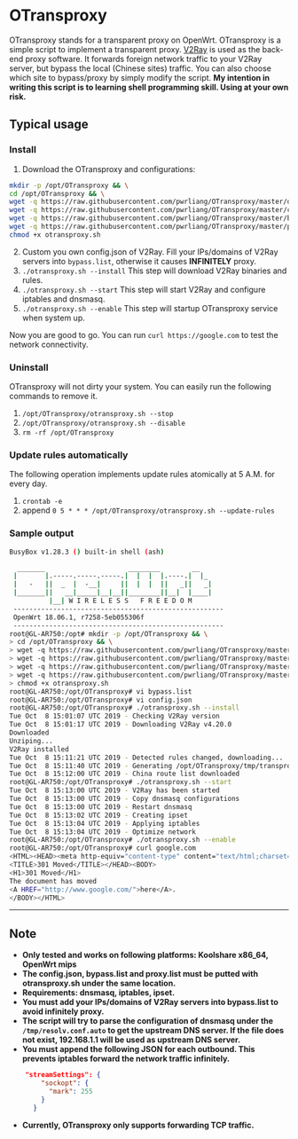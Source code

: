 # OTransproxy
OTransproxy stands for a transparent proxy on OpenWrt. OTransproxy is a simple script to implement a transparent proxy. [V2Ray](https://github.com/v2ray/v2ray-core) is used as the back-end proxy software.
It forwards foreign network traffic to your V2Ray server, but bypass the local (Chinese sites) traffic. You can also choose which site to bypass/proxy by
simply modify the script. **My intention in writing this script is to learning shell programming skill. Using at your own risk.**


## Typical usage
### Install
1. Download the OTransproxy and configurations:
```sh
mkdir -p /opt/OTransproxy && \
cd /opt/OTransproxy && \
wget -q https://raw.githubusercontent.com/pwrliang/OTransproxy/master/otransproxy.sh && \
wget -q https://raw.githubusercontent.com/pwrliang/OTransproxy/master/config.json && \
wget -q https://raw.githubusercontent.com/pwrliang/OTransproxy/master/bypass.list && \
wget -q https://raw.githubusercontent.com/pwrliang/OTransproxy/master/proxy.list && \
chmod +x otransproxy.sh
```
2. Custom you own config.json of V2Ray. Fill your IPs/domains of V2Ray servers into `bypass.list`, otherwise it causes **INFINITELY** proxy.
3. `./otransproxy.sh --install` This step will download V2Ray binaries and rules.
4. `./otransproxy.sh --start`  This step will start V2Ray and configure iptables and dnsmasq.
5. `./otransproxy.sh --enable` This step will startup OTransproxy service when system up.
 
Now you are good to go. You can run `curl https://google.com` to test the network connectivity.
### Uninstall
OTransproxy will not dirty your system. You can easily run the following commands to remove it. 
1. `/opt/OTransproxy/otransproxy.sh --stop`
2. `/opt/OTransproxy/otransproxy.sh --disable`
3. `rm -rf /opt/OTransproxy`
### Update rules automatically
The following operation implements update rules atomically at 5 A.M. for every day.
1. `crontab -e`
2. append `0 5 * * * /opt/OTransproxy/otransproxy.sh --update-rules`
### Sample output
```sh
BusyBox v1.28.3 () built-in shell (ash)

  _______                     ________        __
 |       |.-----.-----.-----.|  |  |  |.----.|  |_
 |   -   ||  _  |  -__|     ||  |  |  ||   _||   _|
 |_______||   __|_____|__|__||________||__|  |____|
          |__| W I R E L E S S   F R E E D O M
 -----------------------------------------------------
 OpenWrt 18.06.1, r7258-5eb055306f
 -----------------------------------------------------
root@GL-AR750:/opt# mkdir -p /opt/OTransproxy && \
> cd /opt/OTransproxy && \
> wget -q https://raw.githubusercontent.com/pwrliang/OTransproxy/master/otransproxy.sh && \
> wget -q https://raw.githubusercontent.com/pwrliang/OTransproxy/master/config.json && \
> wget -q https://raw.githubusercontent.com/pwrliang/OTransproxy/master/bypass.list && \
> wget -q https://raw.githubusercontent.com/pwrliang/OTransproxy/master/proxy.list && \
> chmod +x otransproxy.sh
root@GL-AR750:/opt/OTransproxy# vi bypass.list
root@GL-AR750:/opt/OTransproxy# vi config.json
root@GL-AR750:/opt/OTransproxy# ./otransproxy.sh --install
Tue Oct  8 15:01:07 UTC 2019 - Checking V2Ray version
Tue Oct  8 15:01:17 UTC 2019 - Downloading V2Ray v4.20.0
Downloaded
Unziping...
V2Ray installed
Tue Oct  8 15:11:21 UTC 2019 - Detected rules changed, downloading...
Tue Oct  8 15:11:40 UTC 2019 - Generating /opt/OTransproxy/tmp/transproxy_accelerated_domains.conf
Tue Oct  8 15:12:00 UTC 2019 - China route list downloaded
root@GL-AR750:/opt/OTransproxy# ./otransproxy.sh --start
Tue Oct  8 15:13:00 UTC 2019 - V2Ray has been started
Tue Oct  8 15:13:00 UTC 2019 - Copy dnsmasq configurations
Tue Oct  8 15:13:00 UTC 2019 - Restart dnsmasq
Tue Oct  8 15:13:02 UTC 2019 - Creating ipset
Tue Oct  8 15:13:04 UTC 2019 - Applying iptables
Tue Oct  8 15:13:04 UTC 2019 - Optimize network
root@GL-AR750:/opt/OTransproxy# ./otransproxy.sh --enable
root@GL-AR750:/opt/OTransproxy# curl google.com
<HTML><HEAD><meta http-equiv="content-type" content="text/html;charset=utf-8">
<TITLE>301 Moved</TITLE></HEAD><BODY>
<H1>301 Moved</H1>
The document has moved
<A HREF="http://www.google.com/">here</A>.
</BODY></HTML>
```
---
## Note 
- **Only tested and works on following platforms: Koolshare x86_64, OpenWrt mips**
- **The config.json, bypass.list and proxy.list must be putted with otransproxy.sh under the same location.**
- **Requirements: dnsmasq, iptables, ipset.**
- **You must add your IPs/domains of V2Ray servers into bypass.list to avoid infinitely proxy.**
- **The script will try to parse the configuration of dnsmasq under the `/tmp/resolv.conf.auto` to get the upstream DNS server. 
If the file does not exist, 192.168.1.1 will be used as upstream DNS server.**
- **You must append the following JSON for each outbound. This prevents iptables forward the network traffic infinitely.**
```json
    "streamSettings": {
        "sockopt": {
          "mark": 255
        }
      } 
```
- **Currently, OTransproxy only supports forwarding TCP traffic.**
